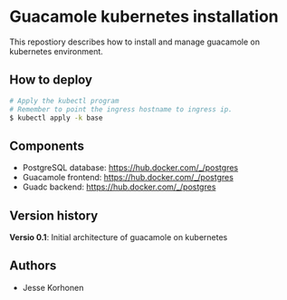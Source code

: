 # Guacamole kubernetes installation

This repostiory describes how to install and manage guacamole on kubernetes environment.

## How to deploy
```bash
# Apply the kubectl program
# Remember to point the ingress hostname to ingress ip.
$ kubectl apply -k base
```

## Components
- PostgreSQL database: https://hub.docker.com/_/postgres
- Guacamole frontend: https://hub.docker.com/_/postgres
- Guadc backend: https://hub.docker.com/_/postgres

## Version history

**Versio 0.1**: Initial architecture of guacamole on kubernetes

## Authors
- Jesse Korhonen
